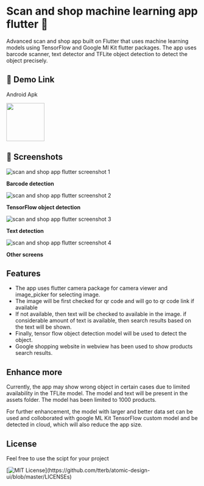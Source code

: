 
# Scan and shop machine learning app flutter 👋

Advanced scan and shop app built on Flutter that uses machine learning models using TensorFlow and Google Ml Kit flutter packages. The app uses barcode scanner, text detector and TFLite object detection to detect the object precisely.


## 🔗 Demo Link

Android Apk

<a href="https://mega.nz/file/d1xC3KZB#IZX6KWSR9HgvLFnB9PIos2CxLY_4kXpuhCxvASWbkRA"><img src="https://www.yt3dl.net/images/apk-download-badge.png" style="height:100px;"></a>


## 📸 Screenshots

![scan and shop app flutter screenshot 1](https://lh3.googleusercontent.com/pw/AMWts8Aj7PPFoWo-dKZxV4QK_sgZJ_VsS5h_PhxaU9qaVLz3L_AMP2cpYoAIuZvb3TjNWp704dJOxdB-PAyOcsQCz8XWJbkiPHLrOBs7pL9n0ElVJgldC2YUtbxa30J1FCP_qYZKDc84snqiRgeGwdRRS7o=w1154-h649-s-no?authuser=0)

**Barcode detection**

![scan and shop app flutter screenshot 2](https://lh3.googleusercontent.com/pw/AMWts8BOoUavI-rJMXFfqHgxR3NNFpHKc4m5dnbzLtM35c9uK2jZpN3o_XKiYFU7zcieMsn_cxxex_u97VdZIC8ucAL2sgxAsVUQgQTMfCe0z4Hp9jikjqoroJa64weo_u-Toq6iHFD2fL0Iz_Bo0flTKlA=w1154-h649-s-no?authuser=0)

**TensorFlow object detection**

![scan and shop app flutter screenshot 3](https://lh3.googleusercontent.com/pw/AMWts8BR0KJJyasbWB1aQqNgI9cuBnVnVPpFQqeDUkEZhXrRZRuuglaTb_UgoojCp9RTbxctfMKDxfMsmahVAKfJmwb3Con0syWjYenxTzWi_kwRy8rfXlzkf6X_HGdyAMAyM0yEzgylutrGm610NrXAMtA=w1154-h649-s-no?authuser=0)

**Text detection**

![scan and shop app flutter screenshot 4](https://lh3.googleusercontent.com/pw/AMWts8Ag5Tbvgm9DVHRSU_-wfieP5RAhlSCZa4iiHjemVjtSWWSv5mblPlcyvqhr8yoPIPYgcHrsew0-Zw_jdE59MNll4RiPIskx6tf8LzW2hEzhOpPGOxHCVs0cNNrM-qYJkFcp_-T7vA1uitpHhOGlZEg=w1154-h649-s-no?authuser=0)

**Other screens**

## Features

- The app uses flutter camera package for camera viewer and image_picker for selecting image.
- The image will be first checked for qr code and will go to qr code link if available
- If not available, then text will be checked to available in the image. if considerable amount of text is available, then search results based on the text will be shown.
- Finally, tensor flow object detection model will be used to detect the object.
- Google shopping website in webview has been used to show products search results.
## Enhance more

Currently, the app may show wrong object in certain cases due to limited availability in the TFLite model. The model and text will be present in the assets folder. The model has been limited to 1000 products. 

For further enhancement, the model with larger and better data set can be used and colloborated with google ML Kit TensorFlow custom model and be detected in cloud, which will also reduce the app size.




## License

Feel free to use the scipt for your project

[![MIT License](https://img.shields.io/apm/l/atomic-design-ui.svg?)](https://github.com/tterb/atomic-design-ui/blob/master/LICENSEs)

